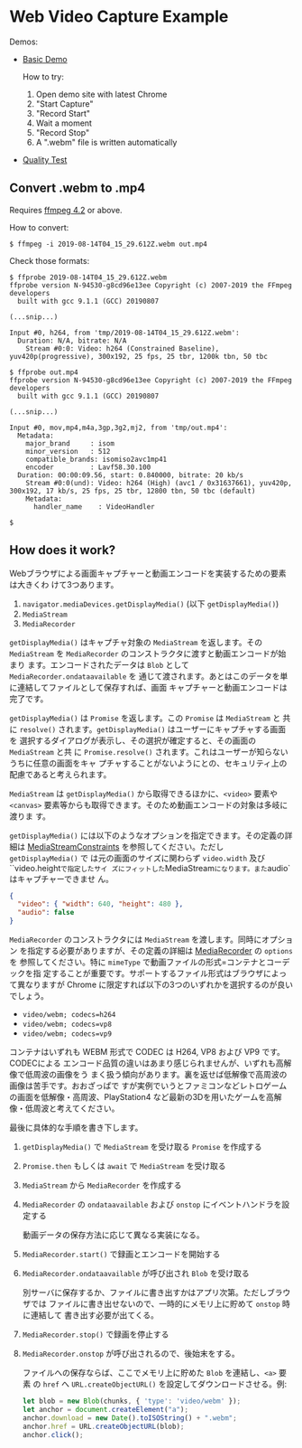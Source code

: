 # Web Video Capture Example

Demos:

* [Basic Demo](https://koron.github.io/web-video-capture/index.html)

    How to try:

    1. Open demo site with latest Chrome
    2. "Start Capture"
    3. "Record Start"
    4. Wait a moment
    5. "Record Stop"
    6. A ".webm" file is written automatically

* [Quality Test](https://koron.github.io/web-video-capture/quality/index.html)


## Convert .webm to .mp4

Requires [ffmpeg 4.2](https://ffmpeg.org) or above.

How to convert:

```console
$ ffmpeg -i 2019-08-14T04_15_29.612Z.webm out.mp4
```

Check those formats:

```
$ ffprobe 2019-08-14T04_15_29.612Z.webm
ffprobe version N-94530-g8cd96e13ee Copyright (c) 2007-2019 the FFmpeg developers
  built with gcc 9.1.1 (GCC) 20190807

(...snip...)

Input #0, h264, from 'tmp/2019-08-14T04_15_29.612Z.webm':
  Duration: N/A, bitrate: N/A
    Stream #0:0: Video: h264 (Constrained Baseline), yuv420p(progressive), 300x192, 25 fps, 25 tbr, 1200k tbn, 50 tbc

$ ffprobe out.mp4
ffprobe version N-94530-g8cd96e13ee Copyright (c) 2007-2019 the FFmpeg developers
  built with gcc 9.1.1 (GCC) 20190807

(...snip...)

Input #0, mov,mp4,m4a,3gp,3g2,mj2, from 'tmp/out.mp4':
  Metadata:
    major_brand     : isom
    minor_version   : 512
    compatible_brands: isomiso2avc1mp41
    encoder         : Lavf58.30.100
  Duration: 00:00:09.56, start: 0.840000, bitrate: 20 kb/s
    Stream #0:0(und): Video: h264 (High) (avc1 / 0x31637661), yuv420p, 300x192, 17 kb/s, 25 fps, 25 tbr, 12800 tbn, 50 tbc (default)
    Metadata:
      handler_name    : VideoHandler

$
```

## How does it work?

Webブラウザによる画面キャプチャーと動画エンコードを実装するための要素は大きくわ
けて3つあります。

1. `navigator.mediaDevices.getDisplayMedia()` (以下 `getDisplayMedia()`)
2. `MediaStream`
3. `MediaRecorder`

`getDisplayMedia()` はキャプチャ対象の `MediaStream` を返します。その
`MediaStream` を `MediaRecorder` のコンストラクタに渡すと動画エンコードが始まり
ます。エンコードされたデータは `Blob` として `MediaRecorder.ondataavailable` を
通じて渡されます。あとはこのデータを単に連結してファイルとして保存すれば、画面
キャプチャーと動画エンコードは完了です。

`getDisplayMedia()` は `Promise` を返します。この `Promise` は `MediaStream` と
共に `resolve()` されます。`getDisplayMedia()` はユーザーにキャプチャする画面を
選択するダイアログが表示し、その選択が確定すると、その画面の `MediaStream` と共
に `Promise.resolve()` されます。これはユーザーが知らないうちに任意の画面をキャ
プチャすることがないようにとの、セキュリティ上の配慮であると考えられます。

`MediaStream` は `getDisplayMedia()` から取得できるほかに、`<video>` 要素や
`<canvas>` 要素等からも取得できます。そのため動画エンコードの対象は多岐に渡りま
す。

`getDisplayMedia()` には以下のようなオプションを指定できます。その定義の詳細は
[MediaStreamConstraints][msc] を参照してください。ただし `getDisplayMedia()` で
は元の画面のサイズに関わらず `video.width` 及び ``video.height` で指定したサイ
ズにフィットした `MediaStream` になります。また `audio` はキャプチャーできませ
ん。

```json
{
  "video": { "width": 640, "height": 480 },
  "audio": false
}
```

`MediaRecorder` のコンストラクタには `MediaStream` を渡します。同時にオプション
を指定する必要がありますが、その定義の詳細は [MediaRecorder][mr] の `options`を
参照してください。特に `mimeType` で動画ファイルの形式=コンテナとコーデックを指
定することが重要です。サポートするファイル形式はブラウザによって異なりますが
Chrome に限定すれば以下の3つのいずれかを選択するのが良いでしょう。

* `video/webm; codecs=h264`
* `video/webm; codecs=vp8`
* `video/webm; codecs=vp9`

コンテナはいずれも WEBM 形式で CODEC は H264, VP8 および VP9 です。CODECによる
エンコード品質の違いはあまり感じられませんが、いずれも高解像で低周波の画像をう
まく扱う傾向があります。裏を返せば低解像で高周波の画像は苦手です。おおざっぱで
すが実例でいうとファミコンなどレトロゲームの画面を低解像・高周波、PlayStation4
など最新の3Dを用いたゲームを高解像・低周波と考えてください。

最後に具体的な手順を書き下します。

1. `getDisplayMedia()` で `MediaStream` を受け取る `Promise` を作成する
2. `Promise.then` もしくは `await` で `MediaStream` を受け取る
3. `MediaStream` から `MediaRecorder` を作成する
4. `MediaRecorder` の `ondataavailable` および `onstop` にイベントハンドラを設定する

    動画データの保存方法に応じて異なる実装になる。

5. `MediaRecorder.start()` で録画とエンコードを開始する
6. `MediaRecorder.ondataavailable` が呼び出され `Blob` を受け取る

    別サーバに保存するか、ファイルに書き出すかはアプリ次第。ただしブラウザでは
    ファイルに書き出せないので、一時的にメモリ上に貯めて `onstop` 時に連結して
    書き出す必要が出てくる。

7. `MediaRecorder.stop()` で録画を停止する
8. `MediaRecorder.onstop` が呼び出されるので、後始末をする。

    ファイルへの保存ならば、ここでメモリ上に貯めた `Blob` を連結し、`<a>` 要素
    の `href` へ `URL.createObjectURL()` を設定してダウンロードさせる。例:

    ```javascript
    let blob = new Blob(chunks, { 'type': 'video/webm' });
    let anchor = document.createElement("a");
    anchor.download = new Date().toISOString() + ".webm";
    anchor.href = URL.createObjectURL(blob);
    anchor.click();
    ```

[msc]:https://developer.mozilla.org/en-US/docs/Web/API/MediaStreamConstraints
[mr]:https://developer.mozilla.org/en-US/docs/Web/API/MediaRecorder/MediaRecorder
